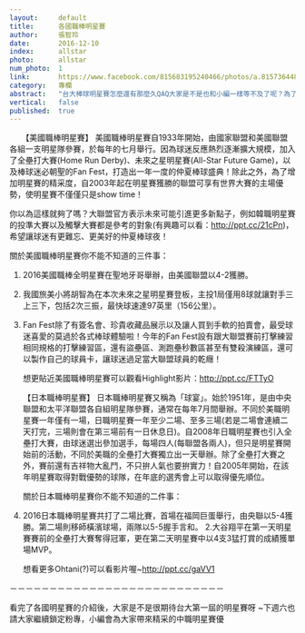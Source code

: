 ```yaml
---
layout:     default
title:      各國職棒明星賽
author:     張智玲
date:       2016-12-10
index:      allstar
photo:      allstar
num_photo:  1
link:       https://www.facebook.com/815683195240466/photos/a.815736448568474.1073741828.815683195240466/857591084383010/?type=3
category:   專欄
abstract:   "台大棒球明星賽怎麼還有那麼久QAQ大家是不是也和小編一樣等不及了呢？為了填補空虛寂寞的心靈小編先帶大家看看國外的明星賽吧！"
vertical:   false
published:  true
---
```


　　【美國職棒明星賽】
   美國職棒明星賽自1933年開始，由國家聯盟和美國聯盟各組一支明星隊參賽，於每年的七月舉行。因為球迷反應熱烈逐漸擴大規模，加入了全壘打大賽(Home Run Derby)、未來之星明星賽(All-Star Future Game)，以及棒球迷必朝聖的Fan Fest，打造出一年一度的仲夏棒球盛典！除此之外，為了增加明星賽的精采度，自2003年起在明星賽獲勝的聯盟可享有世界大賽的主場優勢，使明星賽不僅僅只是show time！

   你以為這樣就夠了嗎？大聯盟官方表示未來可能引進更多新點子，例如韓職明星賽的投準大賽以及觸擊大賽都是參考的對象(有興趣可以看：http://ppt.cc/21cPn)，希望讓球迷有更難忘、更美好的仲夏棒球夜！

   關於美國職棒明星賽你不能不知道的三件事：
1. 2016美國職棒全明星賽在聖地牙哥舉辦，由美國聯盟以4-2獲勝。
2. 我國旅美小將胡智為在本次未來之星明星賽登板，主投1局僅用8球就讓對手三上三下，包括2次三振，最快球速達97英里（156公里）。
3. Fan Fest除了有簽名會、珍貴收藏品展示以及讓人買到手軟的拍賣會，最受球迷喜愛的莫過於各式棒球體驗啦！今年的Fan Fest設有跟大聯盟賽前打擊練習相同規格的打擊練習區，還有盜壘區、測跑壘秒數區甚至有雙殺演練區，還可以製作自己的球員卡，讓球迷過足當大聯盟球員的乾癮！

   想更貼近美國職棒明星賽可以觀看Highlight影片：http://ppt.cc/FTTyO

   【日本職棒明星賽】
   日本職棒明星賽又稱為「球宴」。始於1951年，是由中央聯盟和太平洋聯盟各自組明星隊參賽，通常在每年7月間舉辦。不同於美職明星賽一年僅有一場，日職明星賽一年至少二場、至多三場(若是二場會連續二天打完，三場則會在第三場前有一日休息日)。自2008年日職明星賽也引入全壘打大賽，由球迷選出參加選手，每場四人(每聯盟各兩人)，但只是明星賽開始前的活動，不同於美職的全壘打大賽獨立出一天舉辦。除了全壘打大賽之外，賽前還有吉祥物大亂鬥，不只拚人氣也要拚實力！自2005年開始，在該年明星賽取得對戰優勢的球隊，在年底的選秀會上可以取得優先順位。

   關於日本職棒明星賽你不能不知道的二件事：
1. 2016日本職棒明星賽共打了二場比賽，首場在福岡巨蛋舉行，由央聯以5-4獲勝。第二場則移師橫濱球場，兩隊以5-5握手言和。
2.大谷翔平在第一天明星賽賽前的全壘打大賽奪得冠軍，更在第二天明星賽中以4支3猛打賞的成績獲單場MVP。

   想看更多Ohtani(?)可以看影片喔~http://ppt.cc/gaVV1

－－－－－－－－－－－－－－－－－－－－－－－－－－－

   看完了各國明星賽的介紹後，大家是不是很期待台大第一屆的明星賽呀 ~下週六也請大家繼續鎖定粉專，小編會為大家帶來精采的中職明星賽優
